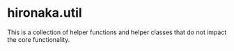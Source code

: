 # hironaka.util

This is a collection of helper functions and helper classes that do not impact the core functionality.